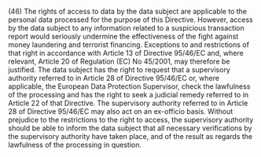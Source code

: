 (46) The rights of access to data by the data subject are applicable to the personal data processed for the purpose of this Directive. However, access by the data subject to any information related to a suspicious transaction report would seriously undermine the effectiveness of the fight against money laundering and terrorist financing. Exceptions to and restrictions of that right in accordance with Article 13 of Directive 95/46/EC and, where relevant, Article 20 of Regulation (EC) No 45/2001, may therefore be justified. The data subject has the right to request that a supervisory authority referred to in Article 28 of Directive 95/46/EC or, where applicable, the European Data Protection Supervisor, check the lawfulness of the processing and has the right to seek a judicial remedy referred to in Article 22 of that Directive. The supervisory authority referred to in Article 28 of Directive 95/46/EC may also act on an ex-officio basis. Without prejudice to the restrictions to the right to access, the supervisory authority should be able to inform the data subject that all necessary verifications by the supervisory authority have taken place, and of the result as regards the lawfulness of the processing in question.